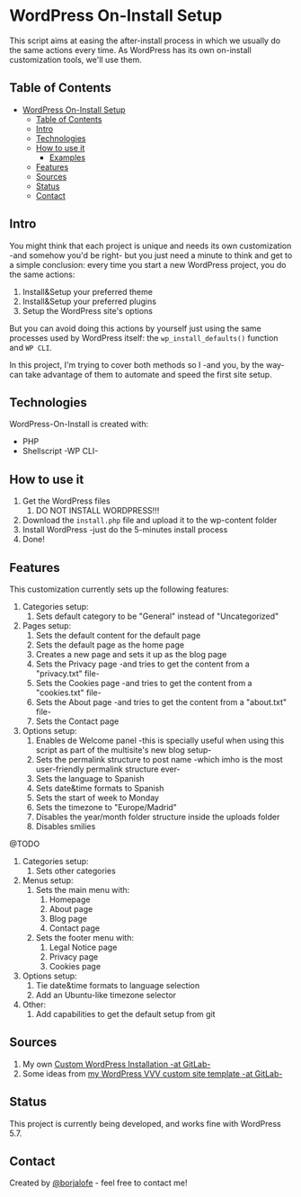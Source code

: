 # WordPress On-Install Setup

This script aims at easing the after-install process in which we usually do the same actions every time. As WordPress has its own on-install customization tools, we'll use them.

## Table of Contents

- [WordPress On-Install Setup](#wordpress-on-install-setup)
  - [Table of Contents](#table-of-contents)
  - [Intro](#intro)
  - [Technologies](#technologies)
  - [How to use it](#how-to-use-it)
    - [Examples](#examples)
  - [Features](#features)
  - [Sources](#sources)
  - [Status](#status)
  - [Contact](#contact)

## Intro

You might think that each project is unique and needs its own customization -and somehow you'd be right- but you just need a minute to think and get to a simple conclusion: every time you start a new WordPress project, you do the same actions:

1. Install&Setup your preferred theme
2. Install&Setup your preferred plugins
3. Setup the WordPress site's options

But you can avoid doing this actions by yourself just using the same processes used by WordPress itself: the `wp_install_defaults()` function and `WP CLI`.

In this project, I'm trying to cover both methods so I -and you, by the way- can take advantage of them to automate and speed the first site setup.

## Technologies

WordPress-On-Install is created with:

- PHP
- Shellscript -WP CLI-

## How to use it

1. Get the WordPress files
   1. DO NOT INSTALL WORDPRESS!!!
2. Download the `install.php` file and upload it to the wp-content folder
3. Install WordPress -just do the 5-minutes install process
4. Done!

## Features

This customization currently sets up the following features:

1. Categories setup:
   1. Sets default category to be "General" instead of "Uncategorized"
2. Pages setup:
   1. Sets the default content for the default page
   2. Sets the default page as the home page
   3. Creates a new page and sets it up as the blog page
   4. Sets the Privacy page -and tries to get the content from a "privacy.txt" file-
   5. Sets the Cookies page -and tries to get the content from a "cookies.txt" file-
   6. Sets the About page -and tries to get the content from a "about.txt" file-
   7. Sets the Contact page
3. Options setup:
   1. Enables de Welcome panel -this is specially useful when using this script as part of the multisite's new blog setup-
   2. Sets the permalink structure to post name -which imho is the most user-friendly permalink structure ever-
   3. Sets the language to Spanish
   4. Sets date&time formats to Spanish
   5. Sets the start of week to Monday
   6. Sets the timezone to "Europe/Madrid"
   7. Disables the year/month folder structure inside the uploads folder
   8. Disables smilies

@TODO

1. Categories setup:
   1. Sets other categories
2. Menus setup:
   1. Sets the main menu with:
      1. Homepage
      2. About page
      3. Blog page
      4. Contact page
   2. Sets the footer menu with:
      1. Legal Notice page
      2. Privacy page
      3. Cookies page
3. Options setup:
   1. Tie date&time formats to language selection
   2. Add an Ubuntu-like timezone selector
4. Other:
   1. Add capabilities to get the default setup from git

## Sources

1. My own [Custom WordPress Installation -at GitLab-](https://gitlab.com/borjalofe/custom-wordpress-installation)
2. Some ideas from [my WordPress VVV custom site template -at GitLab-](https://gitlab.com/borjalofe/custom-site-template)

## Status

This project is currently being developed, and works fine with WordPress 5.7.

## Contact

Created by [@borjalofe](https://github.com/borjalofe) - feel free to contact me!
